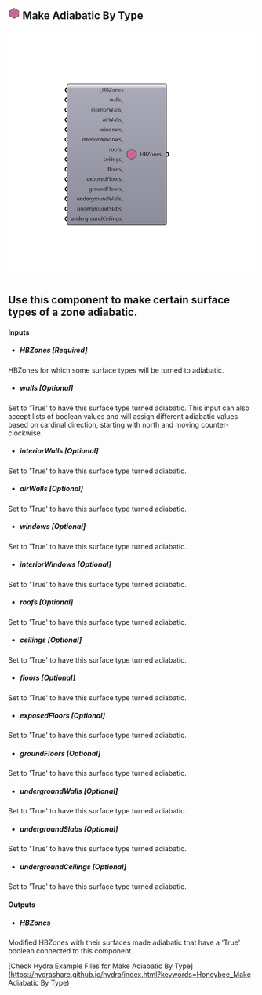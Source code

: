 ## ![](../../images/icons/Make_Adiabatic_By_Type.png) Make Adiabatic By Type

![](../../images/components/Make_Adiabatic_By_Type.png)

Use this component to make certain surface types of a zone adiabatic.
 -
 

#### Inputs
* ##### HBZones [Required]
HBZones for which some surface types will be turned to adiabatic.
* ##### walls [Optional]
Set to 'True' to have this surface type turned adiabatic. This input can also accept lists of boolean values and will assign different adiabatic values based on cardinal direction, starting with north and moving counter-clockwise.
* ##### interiorWalls [Optional]
Set to 'True' to have this surface type turned adiabatic.
* ##### airWalls [Optional]
Set to 'True' to have this surface type turned adiabatic.
* ##### windows [Optional]
Set to 'True' to have this surface type turned adiabatic.
* ##### interiorWindows [Optional]
Set to 'True' to have this surface type turned adiabatic.
* ##### roofs [Optional]
Set to 'True' to have this surface type turned adiabatic.
* ##### ceilings [Optional]
Set to 'True' to have this surface type turned adiabatic.
* ##### floors [Optional]
Set to 'True' to have this surface type turned adiabatic.
* ##### exposedFloors [Optional]
Set to 'True' to have this surface type turned adiabatic.
* ##### groundFloors [Optional]
Set to 'True' to have this surface type turned adiabatic.
* ##### undergroundWalls [Optional]
Set to 'True' to have this surface type turned adiabatic.
* ##### undergroundSlabs [Optional]
Set to 'True' to have this surface type turned adiabatic.
* ##### undergroundCeilings [Optional]
Set to 'True' to have this surface type turned adiabatic.

#### Outputs
* ##### HBZones
Modified HBZones with their surfaces made adiabatic that have a 'True' boolean connected to this component.


[Check Hydra Example Files for Make Adiabatic By Type](https://hydrashare.github.io/hydra/index.html?keywords=Honeybee_Make Adiabatic By Type)